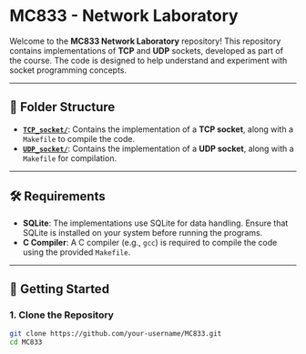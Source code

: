 # MC833 - Network Laboratory

Welcome to the **MC833 Network Laboratory** repository! This repository contains implementations of **TCP** and **UDP** sockets, developed as part of the course. The code is designed to help understand and experiment with socket programming concepts.

---

## 📁 Folder Structure
- **[`TCP_socket/`](./TCP_socket/)**: Contains the implementation of a **TCP socket**, along with a `Makefile` to compile the code.
- **[`UDP_socket/`](./UDP_socket/)**: Contains the implementation of a **UDP socket**, along with a `Makefile` for compilation.

---

## 🛠️ Requirements
- **SQLite**: The implementations use SQLite for data handling. Ensure that SQLite is installed on your system before running the programs.
- **C Compiler**: A C compiler (e.g., `gcc`) is required to compile the code using the provided `Makefile`.

---

## 🚀 Getting Started
### 1. Clone the Repository
```bash
git clone https://github.com/your-username/MC833.git
cd MC833

